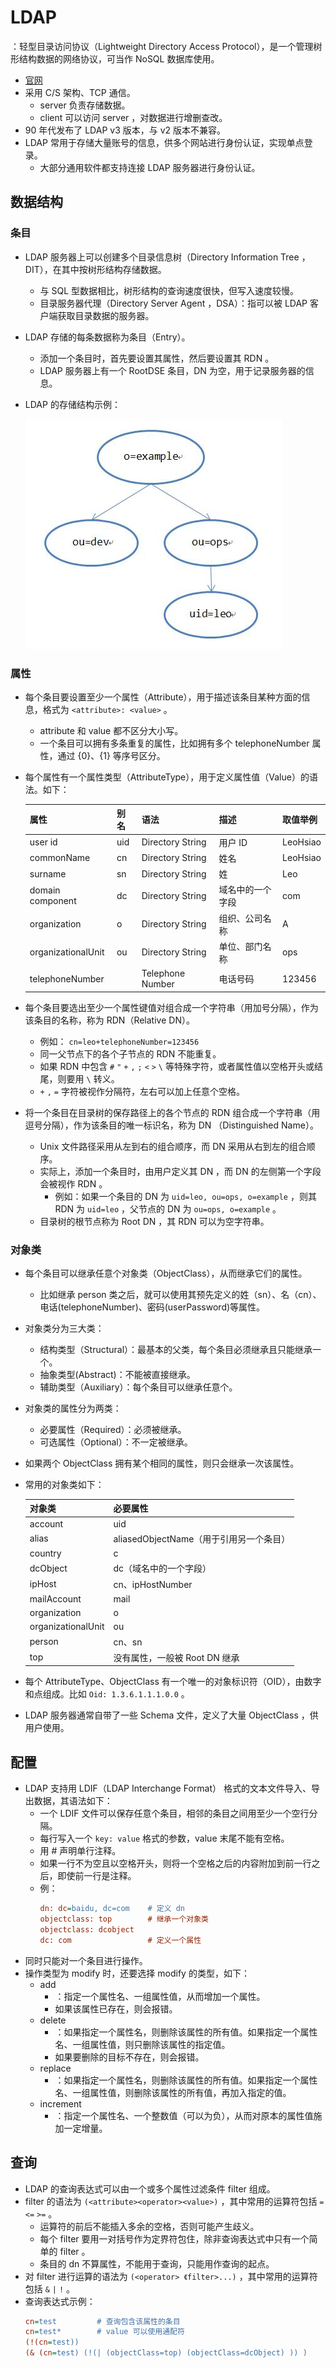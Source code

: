 # LDAP

：轻型目录访问协议（Lightweight Directory Access Protocol），是一个管理树形结构数据的网络协议，可当作 NoSQL 数据库使用。
- [官网](https://ldap.com/)
- 采用 C/S 架构、TCP 通信。
  - server 负责存储数据。
  - client 可以访问 server ，对数据进行增删查改。
- 90 年代发布了 LDAP v3 版本，与 v2 版本不兼容。
- LDAP 常用于存储大量账号的信息，供多个网站进行身份认证，实现单点登录。
  - 大部分通用软件都支持连接 LDAP 服务器进行身份认证。

## 数据结构

### 条目

- LDAP 服务器上可以创建多个目录信息树（Directory Information Tree ，DIT），在其中按树形结构存储数据。
  - 与 SQL 型数据相比，树形结构的查询速度很快，但写入速度较慢。
  - 目录服务器代理（Directory Server Agent ，DSA）：指可以被 LDAP 客户端获取目录数据的服务器。

- LDAP 存储的每条数据称为条目（Entry）。
  - 添加一个条目时，首先要设置其属性，然后要设置其 RDN 。
  - LDAP 服务器上有一个 RootDSE 条目，DN 为空，用于记录服务器的信息。

- LDAP 的存储结构示例：

  ![](./LDAP_1.jpg)


### 属性

- 每个条目要设置至少一个属性（Attribute），用于描述该条目某种方面的信息，格式为 `<attribute>: <value>` 。
  - attribute 和 value 都不区分大小写。
  - 一个条目可以拥有多条重复的属性，比如拥有多个 telephoneNumber 属性，通过 {0}、{1} 等序号区分。
- 每个属性有一个属性类型（AttributeType），用于定义属性值（Value）的语法。如下：

  属性                      | 别名   | 语法              | 描述            | 取值举例
  -|-|-|-|-
  user id                   | uid   | Directory String  | 用户 ID         | LeoHsiao
  commonName                | cn    | Directory String  | 姓名            | LeoHsiao
  surname                   | sn    | Directory String  | 姓              | Leo
  domain component          | dc    | Directory String  | 域名中的一个字段 | com
  organization              | o     | Directory String  | 组织、公司名称   | A
  organizationalUnit        | ou    | Directory String  | 单位、部门名称   | ops
  telephoneNumber           |       | Telephone Number  | 电话号码        | 123456

- 每个条目要选出至少一个属性键值对组合成一个字符串（用加号分隔），作为该条目的名称，称为 RDN（Relative DN）。
  - 例如： `cn=leo+telephoneNumber=123456`
  - 同一父节点下的各个子节点的 RDN 不能重复。
  - 如果 RDN 中包含 `#` `"` `+` `,` `;` `<` `>` `\` 等特殊字符，或者属性值以空格开头或结尾，则要用 `\` 转义。
  - `+` `,` `=` 字符被视作分隔符，左右可以加上任意个空格。

- 将一个条目在目录树的保存路径上的各个节点的 RDN 组合成一个字符串（用逗号分隔），作为该条目的唯一标识名，称为 DN （Distinguished Name）。
  - Unix 文件路径采用从左到右的组合顺序，而 DN 采用从右到左的组合顺序。
  - 实际上，添加一个条目时，由用户定义其 DN ，而 DN 的左侧第一个字段会被视作 RDN 。
    - 例如：如果一个条目的 DN 为 `uid=leo, ou=ops, o=example` ，则其 RDN 为 `uid=leo` ，父节点的 DN 为 `ou=ops, o=example` 。
  - 目录树的根节点称为 Root DN ，其 RDN 可以为空字符串。


### 对象类

- 每个条目可以继承任意个对象类（ObjectClass），从而继承它们的属性。
  - 比如继承 person 类之后，就可以使用其预先定义的姓（sn）、名（cn）、电话(telephoneNumber)、密码(userPassword)等属性。
- 对象类分为三大类：
  - 结构类型（Structural）：最基本的父类，每个条目必须继承且只能继承一个。
  - 抽象类型(Abstract)：不能被直接继承。
  - 辅助类型（Auxiliary）：每个条目可以继承任意个。
- 对象类的属性分为两类：
  - 必要属性（Required）：必须被继承。
  - 可选属性（Optional）：不一定被继承。
- 如果两个 ObjectClass 拥有某个相同的属性，则只会继承一次该属性。
- 常用的对象类如下：

  对象类               | 必要属性
  -|-
  account             | uid
  alias               | aliasedObjectName（用于引用另一个条目）
  country             | c
  dcObject            | dc（域名中的一个字段）
  ipHost              | cn、ipHostNumber
  mailAccount         | mail
  organization        | o
  organizationalUnit  | ou
  person              | cn、sn
  top                 | 没有属性，一般被 Root DN 继承

- 每个 AttributeType、ObjectClass 有一个唯一的对象标识符（OID），由数字和点组成。比如 `Oid: 1.3.6.1.1.1.0.0` 。
- LDAP 服务器通常自带了一些 Schema 文件，定义了大量 ObjectClass ，供用户使用。

## 配置

- LDAP 支持用 LDIF（LDAP Interchange Format） 格式的文本文件导入、导出数据，其语法如下：
  - 一个 LDIF 文件可以保存任意个条目，相邻的条目之间用至少一个空行分隔。
  - 每行写入一个 `key: value` 格式的参数，value 末尾不能有空格。
  - 用 # 声明单行注释。
  - 如果一行不为空且以空格开头，则将一个空格之后的内容附加到前一行之后，即使前一行是注释。
  - 例：
    ```ini
    dn: dc=baidu, dc=com    # 定义 dn
    objectclass: top        # 继承一个对象类
    objectclass: dcobject
    dc: com                 # 定义一个属性
    ```
- 同时只能对一个条目进行操作。
- 操作类型为 modify 时，还要选择 modify 的类型，如下：
  - add
    - ：指定一个属性名、一组属性值，从而增加一个属性。
    - 如果该属性已存在，则会报错。
  - delete
    - ：如果指定一个属性名，则删除该属性的所有值。如果指定一个属性名、一组属性值，则只删除该属性的指定值。
    - 如果要删除的目标不存在，则会报错。
  - replace
    - ：如果指定一个属性名，则删除该属性的所有值。如果指定一个属性名、一组属性值，则删除该属性的所有值，再加入指定的值。
  - increment
    - ：指定一个属性名、一个整数值（可以为负），从而对原本的属性值施加一定增量。

## 查询

- LDAP 的查询表达式可以由一个或多个属性过滤条件 filter 组成。
- filter 的语法为 `(<attribute><operator><value>)` ，其中常用的运算符包括 `=` `<=` `>=` 。
  - 运算符的前后不能插入多余的空格，否则可能产生歧义。
  - 每个 filter 要用一对括号作为定界符包住，除非查询表达式中只有一个简单的 filter 。
  - 条目的 dn 不算属性，不能用于查询，只能用作查询的起点。
- 对 filter 进行运算的语法为 `(<operator> 《filter>...)` ，其中常用的运算符包括 `&` `|` `!` 。
- 查询表达式示例：
  ```ini
  cn=test         # 查询包含该属性的条目
  cn=test*        # value 可以使用通配符
  (!(cn=test))
  (& (cn=test) (!(| (objectClass=top) (objectClass=dcObject) )) )
  ```
